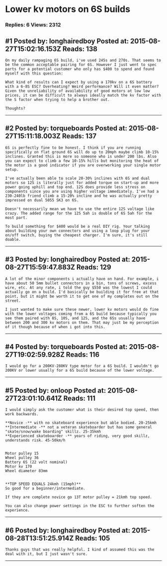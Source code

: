 # Lower kv motors on 6S builds

### Replies: 6 Views: 2312

## \#1 Posted by: longhairedboy Posted at: 2015-08-27T15:02:16.153Z Reads: 138

```
On my daily rampaging 6S build, i've used 245s and 270s. That seems to be the common acceptable pairing for 6S. However I just went to spec parts for a potential customer who only has $400 to spend and found myself with this question:

What kind of results can I expect by using a 170kv on a 6S battery with a 6-8S ESC? Overheating? Weird performance? Will it even matter? Given the unreliability of availability of good motors at low low prices, it can be difficult to always ideally match the kv factor with the S factor when trying to help a brother out. 

Thoughts?
```

---
## \#2 Posted by: torqueboards Posted at: 2015-08-27T15:11:18.003Z Reads: 137

```
6S is perfectly fine to be honest. I think if you are running specifically on flat ground 6S will do up to 20mph maybe climb 10-15% inclines. Granted this is more so someone who is under 200 lbs. Also you can expect to climb a few 10-15% hills but monitoring the heat of the motor is a good indicator if you are overworking your single motor setup.

I've actually been able to scale 20-30% inclines with 6S and dual motors so 12S is literally just for added torque on start-up and more power going uphill and top end. 12S does provide less stress on components since you are using higher voltage immediately. I've had a 230-240lb friend climb a 15-20% incline and he was actually pretty impressed on dual 5055 SK3 on 6S.

Doesn't necessarily mean we have to use the entire 12S voltage like crazy. The added range for the 12S 5ah is double of 6S 5ah for the most part.

To build something for $400 would be a real DIY rig. Your talking about building your own connectors and using a loop plug for your on/off switch, buying the cheapest charger. I'm sure, it's still doable.
```

---
## \#3 Posted by: longhairedboy Posted at: 2015-08-27T15:59:47.883Z Reads: 129

```
A lot of the minor components i actually have on hand. For example, i have about 50 5mm bullet connectors in a bin, tons of screws, excess wire, etc. At any rate, i told the guy $550 was the lowest I could actually go on a build. I'd basically be building it for free at that point, but it might be worth it to get one of my completes out on the street. 

I just wanted to make sure these newer, lower kv motors would do fine with the lower voltages coming from a 6S build because typically you see them paired with 8S, 10S, and 12S, and the 6Ss usually have between 200 and 300 kv motors on them. That may just be my perception of it though because of when i got into this.
```

---
## \#4 Posted by: torqueboards Posted at: 2015-08-27T19:02:59.928Z Reads: 116

```
I would go for a 200KV-280KV type motor for a 6S build. I wouldn't go 200KV or lower usually for a 6S build because of the lower voltage.
```

---
## \#5 Posted by: onloop Posted at: 2015-08-27T23:01:10.641Z Reads: 111

```
I would simply ask the customer what is their desired top speed, then work backwards.

**Novice -** with no skateboard experience but able bodied. 20-25kmh
**Intermediate -** not a veteran skateboarder but has some general "skate/snow/wake boarding" skillz. 25-35kmh
**Experienced skateboarder -** years of riding, very good skillz, understands risk. 45-50km/h


Motor pulley 15
Wheel pulley 36
Battery 6S (22 volt nominal)
Motor kv 170
Wheel diameter 83mm


**TOP SPEED EQUALS 24kmh (15mph)**
So good for a beginner/intermediate.

If they are complete novice go 13T motor pulley = 21kmh top speed.

You can also change power settings in the ESC to further soften the experience.
```

---
## \#6 Posted by: longhairedboy Posted at: 2015-08-28T13:51:25.914Z Reads: 105

```
Thanks guys that was really helpful. I kind of assumed this was the deal with it, but I just wasn't sure.
```

---
